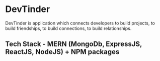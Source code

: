 # DevTinder

DevTinder is application which connects developers to build projects, to build friendships, to build connections, to build relationships.

## Tech Stack - MERN (MongoDb, ExpressJS, ReactJS, NodeJS) + NPM packages
